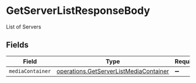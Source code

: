 # GetServerListResponseBody

List of Servers


## Fields

| Field                                                                                            | Type                                                                                             | Required                                                                                         | Description                                                                                      |
| ------------------------------------------------------------------------------------------------ | ------------------------------------------------------------------------------------------------ | ------------------------------------------------------------------------------------------------ | ------------------------------------------------------------------------------------------------ |
| `mediaContainer`                                                                                 | [operations.GetServerListMediaContainer](../../models/operations/getserverlistmediacontainer.md) | :heavy_minus_sign:                                                                               | N/A                                                                                              |